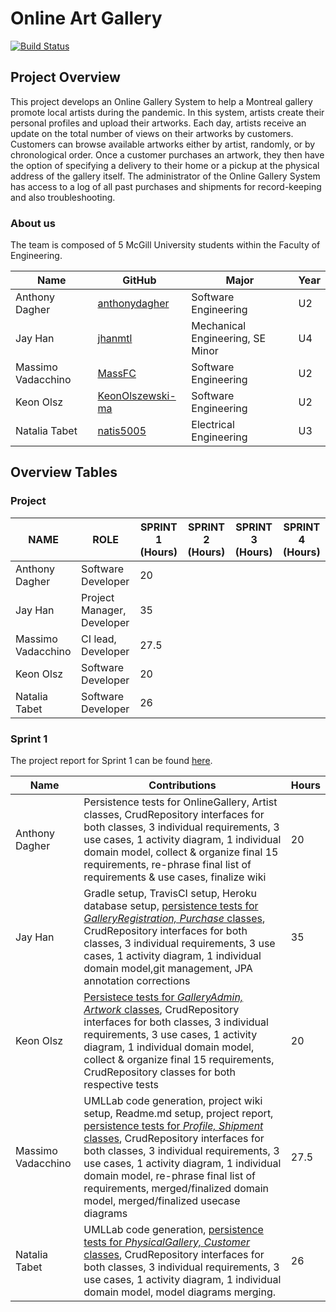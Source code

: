 # Online Art Gallery
[![Build Status](https://travis-ci.com/McGill-ECSE321-Fall2020/project-group-07.svg?token=uVygPvq8RcZYse4EpgeN&branch=master)](https://travis-ci.com/McGill-ECSE321-Fall2020/project-group-07)

## Project Overview
This project develops an Online Gallery System to help a Montreal gallery promote local artists during the pandemic. In this system, artists create their personal profiles and upload their artworks. Each day, artists receive an update on the total number of views on their artworks by customers. Customers can browse available artworks either by artist, randomly, or by chronological order. Once a customer purchases an artwork, they then have the option of specifying a delivery to their home or a pickup at the physical address of the gallery itself. The administrator of the Online Gallery System has access to a log of all past purchases and shipments for record-keeping and also troubleshooting.

### About us
The team is composed of 5 McGill University students within the Faculty of Engineering.

| Name | GitHub | Major | Year |
| ------------- | ------------- | ------------- | ------------- |
|Anthony Dagher | [anthonydagher](https://github.com/anthonydagher) | Software Engineering | U2 |
|Jay Han | [jhanmtl](https://github.com/jhanmtl) | Mechanical Engineering, SE Minor | U4 |
|Massimo Vadacchino  | [MassFC](https://github.com/MassFC) | Software Engineering | U2 |
|Keon Olsz| [KeonOlszewski-ma](https://github.com/KeonOlszewski) | Software Engineering | U2 |
|Natalia Tabet | [natis5005](https://github.com/natis5005) | Electrical Engineering | U3 |

## Overview Tables
### Project
| NAME                   | ROLE |  SPRINT 1 (Hours) | SPRINT 2 (Hours) | SPRINT 3 (Hours) | SPRINT 4 (Hours)|
|------------------------|------|-----------|----------|----------|----------|
| Anthony Dagher         | Software Developer       | 20  |   |   |          |
| Jay Han                |Project Manager, Developer| 35            |   |   |          |
| Massimo Vadacchino     | CI lead, Developer       | 27.5  |   |   |          |
| Keon Olsz              | Software Developer       | 20 |   |   |          |
| Natalia Tabet          | Software Developer       | 26  |   |   |          |

### Sprint 1

The project report for Sprint 1 can be found [here](https://github.com/McGill-ECSE321-Fall2020/project-group-07/wiki/Project-Report-(Sprint-1)).

| Name | Contributions | Hours |
| ------------- | ------------- | ------------- |
| Anthony Dagher| Persistence tests for OnlineGallery, Artist classes, CrudRepository interfaces for both classes, 3 individual requirements, 3 use cases, 1 activity diagram, 1 individual domain model, collect & organize final 15 requirements, re-phrase final list of requirements & use cases, finalize wiki|20|
| Jay Han| Gradle setup, TravisCI setup, Heroku database setup, <ins>persistence tests for _GalleryRegistration, Purchase_ classes</ins>, CrudRepository interfaces for both classes, 3 individual requirements, 3 use cases, 1 activity diagram, 1 individual domain model,git management, JPA annotation corrections |35|
| Keon Olsz |<ins>Persistece tests for _GalleryAdmin, Artwork_ classes</ins>, CrudRepository interfaces for both classes, 3 individual requirements, 3 use cases, 1 activity diagram, 1 individual domain model, collect & organize final 15 requirements, CrudRepository classes for both respective tests |20|
 |Massimo Vadacchino| UMLLab code generation, project wiki setup, Readme.md setup, project report, <ins>persistence tests for _Profile, Shipment_ classes</ins>, CrudRepository interfaces for both classes, 3 individual requirements, 3 use cases, 1 activity diagram, 1 individual domain model, re-phrase final list of requirements, merged/finalized domain model, merged/finalized usecase diagrams | 27.5|
 | Natalia Tabet | UMLLab code generation, <ins>persistence tests for _PhysicalGallery, Customer_ classes</ins>, CrudRepository interfaces for both classes, 3 individual requirements, 3 use cases, 1 activity diagram, 1 individual domain model, model diagrams merging. | 26 |
